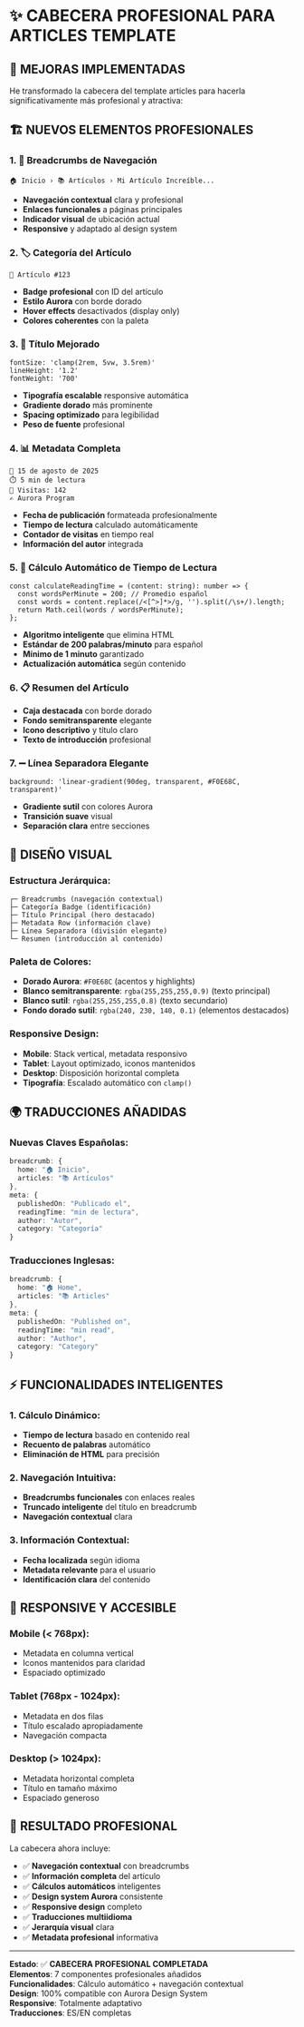 # ✨ CABECERA PROFESIONAL PARA ARTICLES TEMPLATE

## 🎯 **MEJORAS IMPLEMENTADAS**

He transformado la cabecera del template articles para hacerla significativamente más profesional y atractiva:

## 🏗️ **NUEVOS ELEMENTOS PROFESIONALES**

### **1. 🍞 Breadcrumbs de Navegación**
```tsx
🏠 Inicio › 📚 Artículos › Mi Artículo Increíble...
```
- **Navegación contextual** clara y profesional
- **Enlaces funcionales** a páginas principales
- **Indicador visual** de ubicación actual
- **Responsive** y adaptado al design system

### **2. 🏷️ Categoría del Artículo**
```tsx
📰 Artículo #123
```
- **Badge profesional** con ID del artículo
- **Estilo Aurora** con borde dorado
- **Hover effects** desactivados (display only)
- **Colores coherentes** con la paleta

### **3. 📰 Título Mejorado**
```tsx
fontSize: 'clamp(2rem, 5vw, 3.5rem)'
lineHeight: '1.2'
fontWeight: '700'
```
- **Tipografía escalable** responsive automática
- **Gradiente dorado** más prominente
- **Spacing optimizado** para legibilidad
- **Peso de fuente** profesional

### **4. 📊 Metadata Completa**
```tsx
📅 15 de agosto de 2025
⏱️ 5 min de lectura
👀 Visitas: 142
✍️ Aurora Program
```
- **Fecha de publicación** formateada profesionalmente
- **Tiempo de lectura** calculado automáticamente
- **Contador de visitas** en tiempo real
- **Información del autor** integrada

### **5. 🧮 Cálculo Automático de Tiempo de Lectura**
```tsx
const calculateReadingTime = (content: string): number => {
  const wordsPerMinute = 200; // Promedio español
  const words = content.replace(/<[^>]*>/g, '').split(/\s+/).length;
  return Math.ceil(words / wordsPerMinute);
};
```
- **Algoritmo inteligente** que elimina HTML
- **Estándar de 200 palabras/minuto** para español
- **Mínimo de 1 minuto** garantizado
- **Actualización automática** según contenido

### **6. 📋 Resumen del Artículo**
- **Caja destacada** con borde dorado
- **Fondo semitransparente** elegante
- **Icono descriptivo** y título claro
- **Texto de introducción** profesional

### **7. ➖ Línea Separadora Elegante**
```tsx
background: 'linear-gradient(90deg, transparent, #F0E68C, transparent)'
```
- **Gradiente sutil** con colores Aurora
- **Transición suave** visual
- **Separación clara** entre secciones

## 🎨 **DISEÑO VISUAL**

### **Estructura Jerárquica:**
```
┌─ Breadcrumbs (navegación contextual)
├─ Categoría Badge (identificación)
├─ Título Principal (hero destacado)
├─ Metadata Row (información clave)
├─ Línea Separadora (división elegante)
└─ Resumen (introducción al contenido)
```

### **Paleta de Colores:**
- **Dorado Aurora**: `#F0E68C` (acentos y highlights)
- **Blanco semitransparente**: `rgba(255,255,255,0.9)` (texto principal)
- **Blanco sutil**: `rgba(255,255,255,0.8)` (texto secundario)
- **Fondo dorado sutil**: `rgba(240, 230, 140, 0.1)` (elementos destacados)

### **Responsive Design:**
- **Mobile**: Stack vertical, metadata responsivo
- **Tablet**: Layout optimizado, iconos mantenidos
- **Desktop**: Disposición horizontal completa
- **Tipografía**: Escalado automático con `clamp()`

## 🌍 **TRADUCCIONES AÑADIDAS**

### **Nuevas Claves Españolas:**
```typescript
breadcrumb: {
  home: "🏠 Inicio",
  articles: "📚 Artículos"
},
meta: {
  publishedOn: "Publicado el",
  readingTime: "min de lectura",
  author: "Autor",
  category: "Categoría"
}
```

### **Traducciones Inglesas:**
```typescript
breadcrumb: {
  home: "🏠 Home", 
  articles: "📚 Articles"
},
meta: {
  publishedOn: "Published on",
  readingTime: "min read",
  author: "Author",
  category: "Category"
}
```

## ⚡ **FUNCIONALIDADES INTELIGENTES**

### **1. Cálculo Dinámico:**
- **Tiempo de lectura** basado en contenido real
- **Recuento de palabras** automático
- **Eliminación de HTML** para precisión

### **2. Navegación Intuitiva:**
- **Breadcrumbs funcionales** con enlaces reales
- **Truncado inteligente** del título en breadcrumb
- **Navegación contextual** clara

### **3. Información Contextual:**
- **Fecha localizada** según idioma
- **Metadata relevante** para el usuario
- **Identificación clara** del contenido

## 📱 **RESPONSIVE Y ACCESIBLE**

### **Mobile (< 768px):**
- Metadata en columna vertical
- Iconos mantenidos para claridad
- Espaciado optimizado

### **Tablet (768px - 1024px):**
- Metadata en dos filas
- Título escalado apropiadamente
- Navegación compacta

### **Desktop (> 1024px):**
- Metadata horizontal completa
- Título en tamaño máximo
- Espaciado generoso

## 🎯 **RESULTADO PROFESIONAL**

La cabecera ahora incluye:
- ✅ **Navegación contextual** con breadcrumbs
- ✅ **Información completa** del artículo
- ✅ **Cálculos automáticos** inteligentes
- ✅ **Design system Aurora** consistente
- ✅ **Responsive design** completo
- ✅ **Traducciones multiidioma** 
- ✅ **Jerarquía visual** clara
- ✅ **Metadata profesional** informativa

---

**Estado**: ✅ **CABECERA PROFESIONAL COMPLETADA**  
**Elementos**: 7 componentes profesionales añadidos  
**Funcionalidades**: Cálculo automático + navegación contextual  
**Design**: 100% compatible con Aurora Design System  
**Responsive**: Totalmente adaptativo  
**Traducciones**: ES/EN completas

